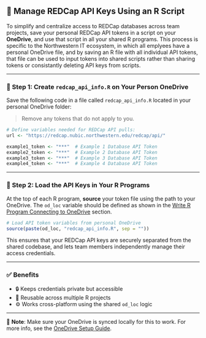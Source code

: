 ## 🔑 Manage REDCap API Keys Using an R Script

To simplify and centralize access to REDCap databases across team projects, save your personal REDCap API tokens in a script on your **OneDrive**, and use that script in all your shared R programs. This process is specific to the Northwestern IT ecosystem, in which all emplyees have a personal OneDrive file, and by saving an R file with all individual API tokens, that file can be used to input tokens into shared scripts rather than sharing tokens or consistantly deleting API keys from scripts. 

---

### 📁 Step 1: Create `redcap_api_info.R` on Your Person OneDrive

Save the following code in a file called `redcap_api_info.R` located in your personal OneDrive folder:

> Remove any tokens that do not apply to you.

```r
# Define variables needed for REDCap API pulls:
url <- "https://redcap.nubic.northwestern.edu/redcap/api/"

example1_token <- "***"  # Example 1 Database API Token
example2_token <- "***"  # Example 2 Database API Token
example3_token <- "***"  # Example 3 Database API Token
example4_token <- "***"  # Example 4 Database API Token
```

---

### 🧠 Step 2: Load the API Keys in Your R Programs

At the top of each R program, **source** your token file using the path to your OneDrive. The `od_loc` variable should be defined as shown in the [Write R Program Connecting to OneDrive](#) section.

```r
# Load API token variables from personal OneDrive
source(paste(od_loc, "redcap_api_info.R", sep = ""))
```

This ensures that your REDCap API keys are securely separated from the shared codebase, and lets team members independently manage their access credentials.

---

### ✅ Benefits

- 🔒 Keeps credentials private but accessible
- 🔄 Reusable across multiple R projects
- ⚙️ Works cross-platform using the shared `od_loc` logic

---

📄 **Note**: Make sure your OneDrive is synced locally for this to work. For more info, see the [OneDrive Setup Guide](#).
